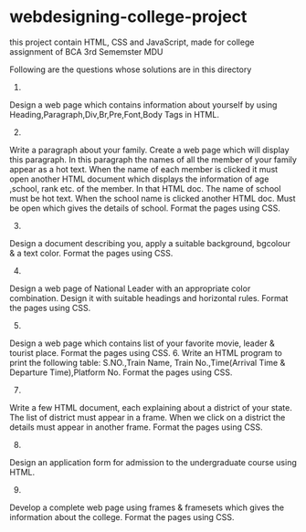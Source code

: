 # webdesigning-college-project
this project contain HTML, CSS and JavaScript, made for college assignment of BCA 3rd Sememster MDU

Following are the questions whose solutions are in this directory

1.
Design a web page which contains information about yourself by using Heading,Paragraph,Div,Br,Pre,Font,Body Tags in HTML.

2.
Write a paragraph about your family. Create a web page which will display this paragraph. In this paragraph the names of all the member of your family appear as a hot text. When the name of each member is clicked it must open another HTML document which displays the information of age ,school, rank etc. of the member. In that HTML doc. The name of school must be hot text. When the school name is clicked another HTML doc. Must be open which gives the details of school. Format the pages using CSS. 

3.
Design a document describing you, apply a suitable background, bgcolour & a text color. Format the pages using CSS.

4.
Design a web page of National Leader with an appropriate color combination. Design it with suitable headings and horizontal rules. Format the pages using CSS.

5.
Design a web page which contains list of your favorite movie, leader & tourist place. Format the pages using CSS.
6.
Write an HTML program to print the following table: S.NO.,Train Name, Train No.,Time(Arrival Time & Departure Time),Platform No. Format the pages using CSS.

7.
Write a few HTML document, each explaining about a district of your state. The list of district must appear in a frame. When we click on a district the details must appear in another frame. Format the pages using CSS.

8.
Design an application form for admission to the undergraduate course using HTML.

9.
Develop a complete web page using frames & framesets which gives the information about the college. Format the pages using CSS.
